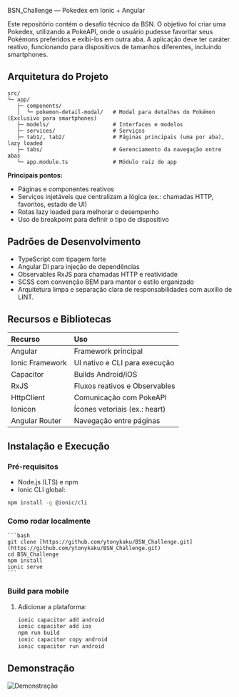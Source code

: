 
BSN_Challenge — Pokedex em Ionic + Angular

Este repositório contém o desafio técnico da BSN. O objetivo foi criar uma Pokedex, utilizando a PokeAPI, onde o usuário pudesse favoritar seus Pokémons preferidos e exibi-los em outra aba.
A aplicação deve ter caráter reativo, funcionando para dispositivos de tamanhos diferentes, incluindo smartphones.

## Arquitetura do Projeto

```
src/
└─ app/
   ├─ components/
   │  └─ pokemon-detail-modal/   # Modal para detalhes do Pokémon (Exclusivo para smartphones)
   ├─ models/                    # Interfaces e modelos
   ├─ services/                  # Serviços
   ├─ tab1/, tab2/               # Páginas principais (uma por aba), lazy loaded
   ├─ tabs/                      # Gerenciamento da navegação entre abas
   └─ app.module.ts              # Módulo raiz do app
````

**Principais pontos:**

  * Páginas e componentes reativos
  * Serviços injetáveis que centralizam a lógica (ex.: chamadas HTTP, favoritos, estado de UI)
  * Rotas lazy loaded para melhorar o desempenho
  * Uso de breakpoint para definir o tipo de dispositivo

## Padrões de Desenvolvimento

  * TypeScript com tipagem forte
  * Angular DI para injeção de dependências
  * Observables RxJS para chamadas HTTP e reatividade
  * SCSS com convenção BEM para manter o estilo organizado
  * Arquitetura limpa e separação clara de responsabilidades com auxílio de LINT.

## Recursos e Bibliotecas

| Recurso       | Uso                                        |
| :------------ | :----------------------------------------- |
| Angular       | Framework principal                        |
| Ionic Framework | UI nativo e CLI para execução              |
| Capacitor     | Builds Android/iOS                         |
| RxJS          | Fluxos reativos e Observables              |
| HttpClient    | Comunicação com PokeAPI                    |
| Ionicon       | Ícones vetoriais (ex.: heart)              |
| Angular Router | Navegação entre páginas                    |

## Instalação e Execução

### Pré-requisitos

  * Node.js (LTS) e npm
  * Ionic CLI global:

<!-- end list -->

```bash
npm install -g @ionic/cli
```

### Como rodar localmente


    ```bash
    git clone [https://github.com/ytonykaku/BSN_Challenge.git](https://github.com/ytonykaku/BSN_Challenge.git)
    cd BSN_Challenge
    npm install
    ionic serve
    ```

### Build para mobile

1.  Adicionar a plataforma:

    ```bash
    ionic capacitor add android
    ionic capacitor add ios
    npm run build
    ionic capacitor copy android
    ionic capacitor run android
    ```

## Demonstração

![Demonstração](https://media1.giphy.com/media/v1.Y2lkPTc5MGI3NjExNmI4ODc3aXFoNHhoZGZna3E3bWprejBnYzU3MjB6MzM3MGhwbTZpcSZlcD12MV9pbnRlcm5hbF9naWZfYnlfaWQmY3Q9Zw/mfxWB9QMg7dYXA9Ir0/giphy.gif)


```
```
